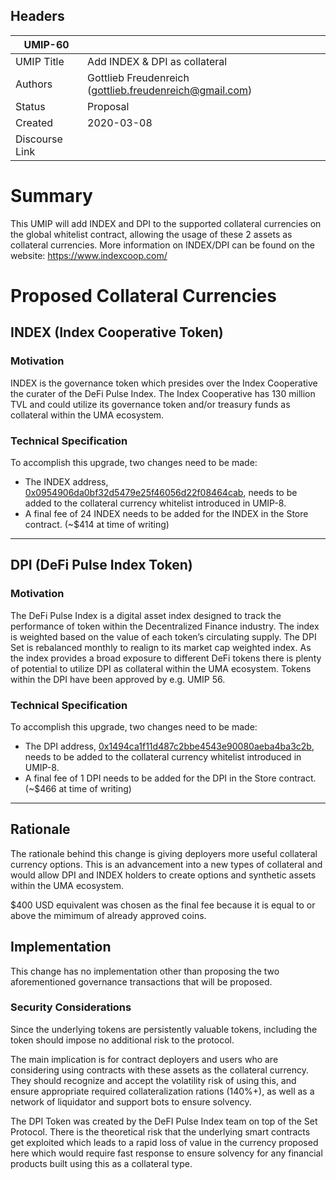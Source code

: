 ## Headers
| UMIP-60   |   |
|------------|---|
| UMIP Title | Add INDEX & DPI as collateral |
| Authors    | Gottlieb Freudenreich (gottlieb.freudenreich@gmail.com)
| Status     | Proposal |
| Created    | 2020-03-08 |
| Discourse Link | 

# Summary

This UMIP will add INDEX and DPI to the supported collateral currencies on the global whitelist contract, allowing the usage of these 2 assets as collateral currencies.
More information on INDEX/DPI can be found on the website: https://www.indexcoop.com/

# Proposed Collateral Currencies

## INDEX (Index Cooperative Token)
### Motivation 

INDEX is the governance token which presides over the Index Cooperative the curater of the DeFi Pulse Index. 
The Index Cooperative has 130 million TVL and could utilize its governance token and/or treasury funds as collateral within the UMA ecosystem.  


### Technical Specification
To accomplish this upgrade, two changes need to be made:

 * The INDEX address, [0x0954906da0bf32d5479e25f46056d22f08464cab][index], needs to be added to the collateral currency whitelist introduced in UMIP-8.
 * A final fee of 24 INDEX needs to be added for the INDEX in the Store contract. (~$414 at time of writing)

 [index]: https://etherscan.io/token/0x0954906da0Bf32d5479e25f46056d22f08464cab

---

## DPI (DeFi Pulse Index Token)
### Motivation

The DeFi Pulse Index is a digital asset index designed to track the performance of token within the Decentralized Finance industry. The index is weighted based on the value of each token’s circulating supply.
The DPI Set is rebalanced monthly to realign to its market cap weighted index. As the index provides a broad exposure to different DeFi tokens there is plenty of potential to utilize DPI as collateral within the UMA ecosystem.
Tokens within the DPI have been approved by e.g. UMIP 56.

### Technical Specification

To accomplish this upgrade, two changes need to be made:

 * The DPI address, [0x1494ca1f11d487c2bbe4543e90080aeba4ba3c2b][dpi], needs to be added to the collateral currency whitelist introduced in UMIP-8.
 * A final fee of 1 DPI needs to be added for the DPI in the Store contract. (~$466 at time of writing)

 [dpi]: https://etherscan.io/token/0x1494CA1F11D487c2bBe4543E90080AeBa4BA3C2b

---

## Rationale
The rationale behind this change is giving deployers more useful collateral currency options. This is an advancement into a new types of collateral and would allow DPI and INDEX holders to create options and synthetic assets within the UMA ecosystem.

$400 USD equivalent was chosen as the final fee because it is equal to or above the mimimum of already approved coins.

## Implementation

This change has no implementation other than proposing the two aforementioned governance transactions that will be proposed.

### Security Considerations

Since the underlying tokens are persistently valuable tokens, including the token should impose no additional risk to the protocol.

The main implication is for contract deployers and users who are considering using contracts with these assets as the collateral currency. They should recognize and accept the volatility risk of using this, and ensure appropriate required collateralization rations (140%+), as well as a network of liquidator and support bots to ensure solvency.

The DPI Token was created by the DeFI Pulse Index team on top of the Set Protocol. There is the theoretical risk that the underlying smart contracts get exploited which leads to a rapid loss of value in the currency proposed here which would require fast response to ensure solvency for any financial products built using this as a collateral type. 